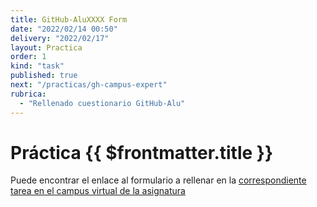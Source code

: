 ```yaml
---
title: GitHub-AluXXXX Form
date: "2022/02/14 00:50"
delivery: "2022/02/17"
layout: Practica
order: 1
kind: "task"
published: true
next: "/practicas/gh-campus-expert"
rubrica:
  - "Rellenado cuestionario GitHub-Alu"
---
```


# Práctica {{ $frontmatter.title }}


Puede encontrar el enlace al formulario a rellenar en la [correspondiente tarea en el campus virtual de la asignatura](https://campusingenieriaytecnologia2122.ull.es/mod/assign/view.php?id=21205&forceview=1)

<campus-virtual></campus-virtual>